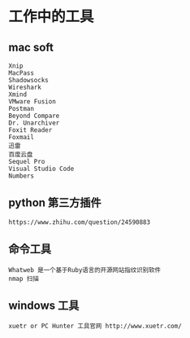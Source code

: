 # 工作中的工具

## mac soft

    Xnip
    MacPass
    Shadowsocks
    Wireshark
    Xmind
    VMware Fusion
    Postman
    Beyond Compare
    Dr. Unarchiver
    Foxit Reader
    Foxmail
    迅雷
    百度云盘
    Sequel Pro
    Visual Studio Code
    Numbers

## python 第三方插件
    
    https://www.zhihu.com/question/24590883

## 命令工具

    Whatweb 是一个基于Ruby语言的开源网站指纹识别软件
    nmap 扫描

## windows 工具

    xuetr or PC Hunter 工具官网 http://www.xuetr.com/

    
